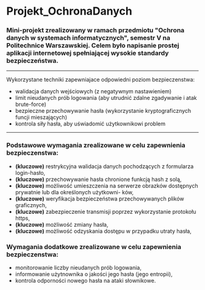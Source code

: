 # Projekt_OchronaDanych
### Mini-projekt zrealizowany w ramach przedmiotu "Ochrona danych w systemach informatycznych", semestr V na Politechnice Warszawskiej. Celem było napisanie prostej aplikacji internetowej spełniającej wysokie standardy bezpieczeństwa.
***
Wykorzystane techniki zapewniajace odpowiedni poziom bezpieczenstwa:
* walidacja danych wejściowych (z negatywnym nastawieniem)
* limit nieudanych prób logowania (aby utrudnić zdalne zgadywanie i atak brute-force)
* bezpieczne przechowywanie hasła (wykorzystanie kryptograficznych funcji mieszających)
* kontrola siły hasła, aby uświadomić użytkownikowi problem
***
### Podstawowe wymagania zrealizowane w celu zapewnienia bezpieczenstwa:
* **(kluczowe)** restrykcyjna walidacja danych pochodzących z formularza login-hasło,
* **(kluczowe)** przechowywanie hasła chronione funkcją hash z solą,
* **(kluczowe)** możliwość umieszczenia na serwerze obrazków dostępnych prywatnie lub dla określonych użytkowni-
ków,
* **(kluczowe)** weryfikacja bezpieczeństwa przechowywanych plików graficznych,
* **(kluczowe)** zabezpieczenie transmisji poprzez wykorzystanie protokołu https,
* **(kluczowe)** możliwość zmiany hasła,
* **(kluczowe)** możliwość odzyskania dostępu w przypadku utraty hasła,

### Wymagania dodatkowe zrealizowane w celu zapewnienia bezpieczenstwa:
* monitorowanie liczby nieudanych prób logowania,
* informowanie użytnownika o jakości jego hasła (jego entropii),
* kontrola odporności nowego hasła na ataki słownikowe.
